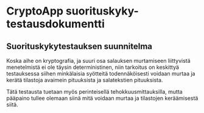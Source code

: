 # CryptoApp suorituskyky-testausdokumentti

## Suorituskykytestauksen suunnitelma

Koska aihe on kryptografia, ja suuri osa salauksen murtamiseen liittyvistä menetelmistä ei ole täysin deterministinen, niin tarkoitus on keskittyä testauksessa siihen minkälaisia syötteitä todennäköisesti voidaan murtaa ja kerätä tilastoja avaimein pituuksista ja salatekstien pituuksista.

Tätä testausta tuetaan myös perinteisellä tehokkuusmittauksilla, mutta pääpaino tullee olemaan siinä mitä voidaan murtaa ja tilastojen keräämisestä siitä.
